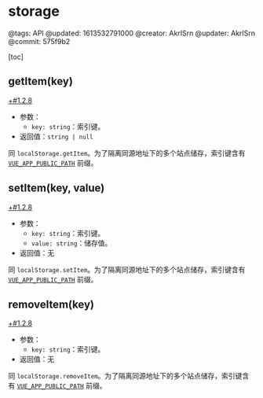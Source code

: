 # storage

@tags: API
@updated: 1613532791000
@creator: AkrISrn
@updater: AkrISrn
@commit: 575f9b2

[toc]

## getItem(key)

[+#1.2.8](/snippets/latest-version.md)

- 参数：
    - `key: string`：索引键。
- 返回值：`string | null`

同 `localStorage.getItem`。为了隔离同源地址下的多个站点储存，索引键含有 [`VUE_APP_PUBLIC_PATH`](/zh/docs/env-vars.md "#") 前缀。

## setItem(key, value)

[+#1.2.8](/snippets/latest-version.md)

- 参数：
    - `key: string`：索引键。
    - `value: string`：储存值。
- 返回值：无

同 `localStorage.setItem`。为了隔离同源地址下的多个站点储存，索引键含有 [`VUE_APP_PUBLIC_PATH`](/zh/docs/env-vars.md "#") 前缀。

## removeItem(key)

[+#1.2.8](/snippets/latest-version.md)

- 参数：
    - `key: string`：索引键。
- 返回值：无

同 `localStorage.removeItem`。为了隔离同源地址下的多个站点储存，索引键含有 [`VUE_APP_PUBLIC_PATH`](/zh/docs/env-vars.md "#") 前缀。
